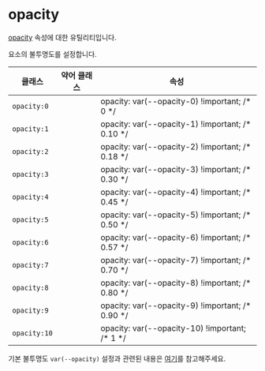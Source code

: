 # opacity

[opacity](https://developer.mozilla.org/en-US/docs/Web/CSS/opacity) 속성에 대한 유틸리티입니다.

요소의 불투명도를 설정합니다.

<table>
  <thead>
    <tr>
      <th scope="col">클래스</th>
      <th scope="col">약어 클래스</th>
      <th scope="col">속성</th>
    </tr>
  </thead>
  <tbody>
  <tr>
    <td><code>opacity:0</code></td>
    <td class="blank"></td>
    <td><span class="code">opacity: var(--opacity-0) !important;</span> <span class="c:weak">/* 0 */</span></td>
  </tr>

  <tr>
    <td><code>opacity:1</code></td>
    <td class="blank"></td>
    <td><span class="code">opacity: var(--opacity-1) !important;</span> <span class="c:weak">/* 0.10 */</span></td>
  </tr>

  <tr>
    <td><code>opacity:2</code></td>
    <td class="blank"></td>
    <td><span class="code">opacity: var(--opacity-2) !important;</span> <span class="c:weak">/* 0.18 */</span></td>
  </tr>

  <tr>
    <td><code>opacity:3</code></td>
    <td class="blank"></td>
    <td><span class="code">opacity: var(--opacity-3) !important;</span> <span class="c:weak">/* 0.30 */</span></td>
  </tr>

  <tr>
    <td><code>opacity:4</code></td>
    <td class="blank"></td>
    <td><span class="code">opacity: var(--opacity-4) !important;</span> <span class="c:weak">/* 0.45 */</span></td>
  </tr>

  <tr>
    <td><code>opacity:5</code></td>
    <td class="blank"></td>
    <td><span class="code">opacity: var(--opacity-5) !important;</span> <span class="c:weak">/* 0.50 */</span></td>
  </tr>

  <tr>
    <td><code>opacity:6</code></td>
    <td class="blank"></td>
    <td><span class="code">opacity: var(--opacity-6) !important;</span> <span class="c:weak">/* 0.57 */</span></td>
  </tr>

  <tr>
    <td><code>opacity:7</code></td>
    <td class="blank"></td>
    <td><span class="code">opacity: var(--opacity-7) !important;</span> <span class="c:weak">/* 0.70 */</span></td>
  </tr>

  <tr>
    <td><code>opacity:8</code></td>
    <td class="blank"></td>
    <td><span class="code">opacity: var(--opacity-8) !important;</span> <span class="c:weak">/* 0.80 */</span></td>
  </tr>

  <tr>
    <td><code>opacity:9</code></td>
    <td class="blank"></td>
    <td><span class="code">opacity: var(--opacity-9) !important;</span> <span class="c:weak">/* 0.90 */</span></td>
  </tr>

  <tr>
    <td><code>opacity:10</code></td>
    <td class="blank"></td>
    <td><span class="code">opacity: var(--opacity-10) !important;</span> <span class="c:weak">/* 1 */</span></td>
  </tr>

  </tbody>

</table>

기본 불투명도 `var(--opacity)` 설정과 관련된 내용은 [여기](../variables/opacity)를 참고해주세요.
